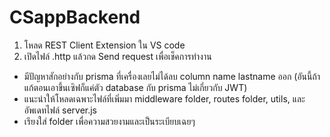 ﻿# CSappBackend
1. โหลด REST Client Extension ใน VS code
2. เปิดไฟล์ .http แล้วกด Send request เพื่อเช็คการทำงาน

* มีปัญหาสักอย่างกับ prisma ที่เครื่องเลยไม่ได้ลบ column name lastname ออก (อันนี้ถ้าแก้ตอนเอาขึ้นเซิฟก็แค่ตัว database กับ prisma ไม่เกี่ยวกับ JWT)
* แนะนำให้โหลดเฉพาะไฟล์ที่เพิ่มมา middleware folder, routes folder, utils, และอัพเดทไฟล์ server.js
* เรียงใส่ folder เพื่อความสวยงามและเป็นระเบียบเฉยๆ
